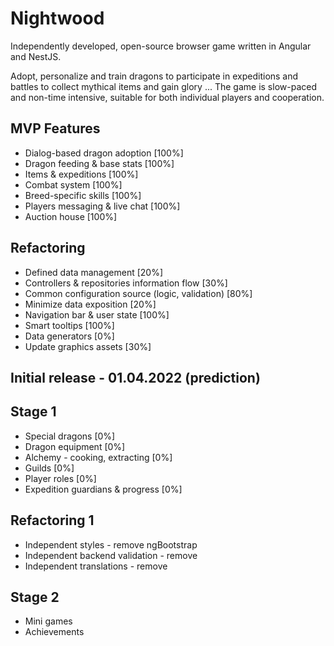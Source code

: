 # Nightwood
Independently developed, open-source browser game written in Angular and NestJS.

Adopt, personalize and train dragons to participate in expeditions and battles to collect mythical items and gain glory ...
The game is slow-paced and non-time intensive, suitable for both individual players and cooperation.

## MVP Features
 - Dialog-based dragon adoption [100%]
 - Dragon feeding & base stats [100%]
 - Items & expeditions [100%]
 - Combat system [100%]
 - Breed-specific skills [100%]
 - Players messaging & live chat [100%]
 - Auction house [100%]

## Refactoring
 - Defined data management [20%]
 - Controllers & repositories information flow [30%]
 - Common configuration source (logic, validation) [80%]
 - Minimize data exposition [20%]
 - Navigation bar & user state [100%]
 - Smart tooltips [100%]
 - Data generators [0%]
 - Update graphics assets [30%]

## Initial release - 01.04.2022 (prediction)

## Stage 1
 - Special dragons [0%]
 - Dragon equipment [0%]
 - Alchemy - cooking, extracting [0%]
 - Guilds [0%]
 - Player roles [0%]
 - Expedition guardians & progress [0%]


## Refactoring 1
 - Independent styles - remove ngBootstrap
 - Independent backend validation - remove 
 - Independent translations - remove 

## Stage 2
 - Mini games
 - Achievements
 
